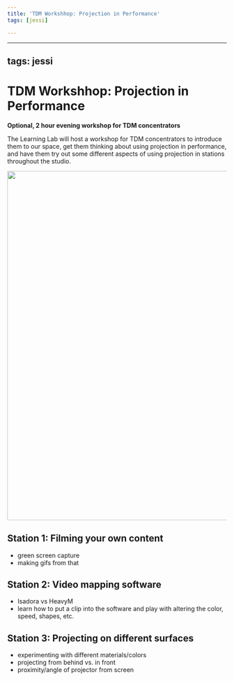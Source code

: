 ```yaml
---
title: 'TDM Workshhop: Projection in Performance'
tags: [jessi]

---
```


---
tags: jessi
---

# TDM Workshhop: Projection in Performance

**Optional, 2 hour evening workshop for TDM concentrators**

The Learning Lab will host a workshop for TDM concentrators to introduce them to our space, get them thinking about using projection in performance, and have them try out some different aspects of using projection in stations throughout the studio.


<center style="margin-bottom: 5px">
    <img src="https://files.slack.com/files-pri/T0HTW3H0V-F03C38YBCGK/ezgif.com-gif-maker__41_.gif?pub_secret=44afe41567" style="width: 800px" />
</center>



## Station 1: Filming your own content

- green screen capture
- making gifs from that 

## Station 2: Video mapping software

- Isadora vs HeavyM
- learn how to put a clip into the software and play with altering the color, speed, shapes, etc.

## Station 3: Projecting on different surfaces

- experimenting with different materials/colors
- projecting from behind vs. in front
- proximity/angle of projector from screen




